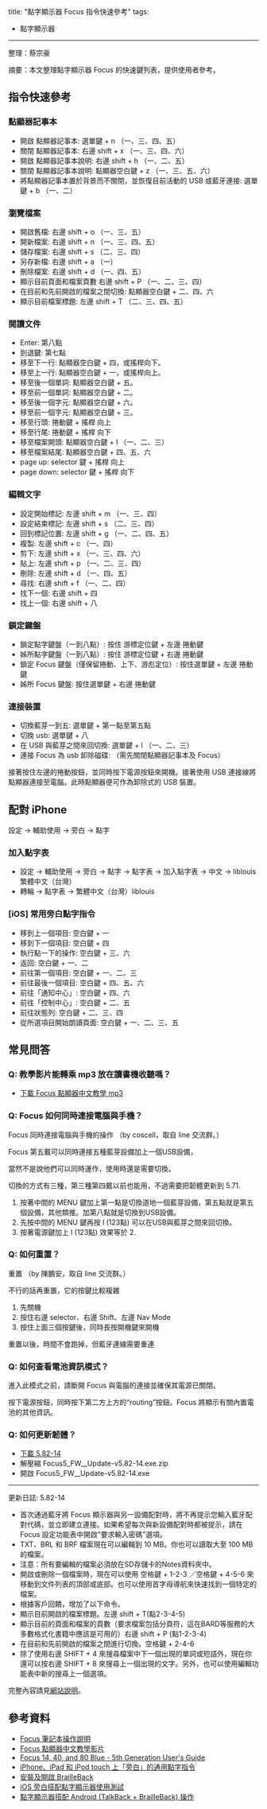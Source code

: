title: "點字顯示器 Focus 指令快速參考"
tags: 
  - 點字顯示器
---

整理：蔡宗豪

摘要：本文整理點字顯示器 Focus 的快速鍵列表，提供使用者參考。

## 指令快速參考
### 點顯器記事本
* 開啟 點顯器記事本: 選單鍵 + n （一、三、四、五）
* 關閉 點顯器記事本: 右邊 shift + x （一、三、四、六）
* 開啟 點顯器記事本說明: 右邊 shift + h （一、二、五）
* 關閉 點顯器記事本說明: 點顯器空白鍵 + z （一、三、五、六）
* 將點顯器記事本置於背景而不關閉，並恢復目前活動的 USB 或藍牙連接: 選單鍵 + b （一、二）

### 瀏覽檔案
* 開啟舊檔: 右邊 shift + o （一、三、五）
* 開新檔案: 右邊 shift + n （一、三、四、五）
* 儲存檔案: 右邊 shift + s （二、三、四）
* 另存新檔: 右邊 shift + a （一）
* 刪除檔案: 右邊 shift + d （一、四、五）
* 顯示目前頁面和檔案頁數 右邊 shift + P （一、二、三、四）
* 在目前和先前開啟的檔案之間切換: 點顯器空白鍵 + 二、四、六
* 顯示目前檔案標題: 左邊 shift + T （二、三、四、五）

### 閱讀文件
* Enter: 第八點
* 到退鍵: 第七點
* 移至下一行: 點顯器空白鍵 + 四，或搖桿向下。
* 移至上一行: 點顯器空白鍵 + 一，或搖桿向上。
* 移至後一個單詞: 點顯器空白鍵 + 五。
* 移至前一個單詞: 點顯器空白鍵 + 二。
* 移至後一個字元: 點顯器空白鍵 + 六。
* 移至前一個字元: 點顯器空白鍵 + 三。
* 移至行頭: 捲動鍵 + 搖桿 向上
* 移至行尾: 捲動鍵 + 搖桿 向下
* 移至檔案開頭: 點顯器空白鍵 + l （一、二、三）
* 移至檔案結尾: 點顯器空白鍵 + 四、五、六
* page up: selector 鍵 + 搖桿 向上
* page down: selector 鍵 + 搖桿 向下

### 編輯文字
* 設定開始標記: 左邊 shift + m （一、三、四）
* 設定結束標記: 左邊 shift + s （二、三、四）
* 回到標記位置: 左邊 shift + g （一、二、四、五）
* 複製: 左邊 shift + c （一、四）
* 剪下: 左邊 shift + x （一、三、四、六）
* 貼上: 左邊 shift + p （一、二、三、四）
* 刪除: 左邊 shift + d （一、四、五）
* 尋找: 右邊 shift + f （一、二、四）
* 找下一個: 右邊 shift + 四
* 找上一個: 右邊 shift + 八

### 鎖定鍵盤

* 鎖定點字鍵盤（一到八點）: 按住 游標定位鍵 + 左邊 捲動鍵
* 姊所點字鍵盤（一到八點）: 按住 游標定位鍵 + 右邊 捲動鍵
* 鎖定 Focus 鍵盤（僅保留捲動、上下、游彪定位）: 按住選單鍵 + 左邊 捲動鍵
* 姊所 Focus 鍵盤: 按住選單鍵 + 右邊 捲動鍵

### 連接裝置
* 切換藍芽一到五: 選單鍵 + 第一點至第五點
* 切換 usb: 選單鍵 + 八
* 在 USB 與藍芽之間來回切換: 選單鍵 + l （一、二、三）
* 連接 Focus 為 usb 卸除磁碟: （需先關閉點顯器記事本及 Focus）

接著按住左邊的捲動按鈕，並同時按下電源按鈕來開機。接著使用 USB 連接線將點顯器連接至電腦。此時點顯器便可作為卸除式的 USB 裝置。


## 配對 iPhone

設定 → 輔助使用 → 旁白 → 點字

### 加入點字表
* 設定 → 輔助使用 → 旁白 → 點字 → 點字表 → 加入點字表 → 中文 → liblouis 繁體中文（台灣）
* 轉輪 → 點字表 → 繁體中文（台灣）liblouis

### [iOS] 常用旁白點字指令

* 移到上一個項目: 空白鍵 + 一
* 移到下一個項目: 空白鍵 + 四
* 執行點一下的操作: 空白鍵 + 三、六
* 返回: 空白鍵 + 一、二
* 前往第一個項目: 空白鍵 + 一、二、三
* 前往最後一個項目: 空白鍵 + 四、五、六
* 前往「通知中心」: 空白鍵 + 四、六
* 前往「控制中心」: 空白鍵 + 二、五
* 前往狀態列: 空白鍵 + 二、三、四
* 從所選項目開始朗讀頁面: 空白鍵 + 一、二、三、五

## 常見問答

### Q: 教學影片能轉乘 mp3 放在讀書機收聽嗎？

* [下載 Focus 點顯器中文教學 mp3](https://drive.google.com/file/d/1s75iJSokJ4LMqrFlIVvlKtBuP_Fz4jwG/view)

### Q: Focus 如何同時連接電腦與手機？

Focus 同時連接電腦與手機的操作 （by coscell，取自 line 交流群。）

Focus 第五戴可以同時連接五種藍芽設備加上一個USB設備，

當然不是說他們可以同時運作，使用時還是需要切換。

切換的方式有三種，第三種第四戴以前也能用，不過需要把韌體更新到 5.71.

1. 按著中間的 MENU 鍵加上第一點是切換道地一個藍芽設備，第五點就是第五個設備，其他類推。加第八點就是切換到USB設備。
2. 先按中間的 MENU 鍵再按 l (123點) 可以在USB與藍芽之間來回切換。
3. 按著電源鍵加上 l (123點) 效果等於 2.

### Q: 如何重置？

重置 （by 陳鵬安，取自 line 交流群。）

不行的話再重置，它的按鍵比較複雜
1. 先關機
2. 按住右邊 selector、右邊 Shift、左邊 Nav Mode
3. 按住上面三個按鍵後，同時長按開機鍵來開機

重置以後，時間不會跑掉，但藍牙連線需要重連

### Q: 如何查看電池資訊模式？

進入此模式之前，請斷開 Focus 與電腦的連接並確保其電源已關閉。

按下電源按鈕，同時按下第二方上方的“routing”按鈕。Focus 將顯示有關內置電池的其他資訊。


### Q: 如何更新韌體？

* [下載 5.82-14](https://Focus.vfo.digital/V/5.82-14-sdfsddf/Focus5_FW__Update-v5.82-14.exe.zip)
* 解壓縮 Focus5_FW__Update-v5.82-14.exe.zip
* 開啟 Focus5_FW__Update-v5.82-14.exe

***

更新日誌: 5.82-14

* 首次通過藍牙將 Focus 顯示器與另一設備配對時，將不再提示您輸入藍牙配對代碼，並立即建立連接。如果希望每次與新設備配對時都被提示，請在 Focus 設定功能表中開啟"要求輸入密碼"選項。
* TXT、BRL 和 BRF 檔案現在可以編輯到 10 MB。你也可以讀取大至 100 MB 的檔案。
* 注意：所有要編輯的檔案必須放在SD存儲卡的Notes資料夾中。
* 開啟或刪除一個檔案時，現在可以使用 空格鍵 + 1-2-3 ／空格鍵 + 4-5-6 來移動到文件列表的頂部或底部。也可以使用首字母導航來快速找到一個特定的檔案。
* 根據客戶回饋，增加了以下命令。
 * 顯示目前開啟的檔案標題。左邊 shift + T(點2-3-4-5)
 * 顯示目前的頁面和檔案的頁數（要求檔案包括分頁符，這在BARD等服務的大多數格式化書籍中應該是可用的）右邊 shift + P (點1-2-3-4)
 * 在目前和先前開啟的檔案之間進行切換。空格鍵 + 2-4-6
* 除了使用右邊 SHIFT + 4 來搜尋檔案中下一個出現的單詞或短語外，現在你還可以按右邊 SHIFT + 8 來搜尋上一個出現的文字。另外，也可以使用編輯功能表中新的搜尋上一個選項。

完整內容請見[網站說明](https://support.freedomscientific.com/Downloads/Focus/Focus5Downloads)。

## 參考資料
* [Focus 筆記本操作說明](https://drive.google.com/file/d/1OU95BL-mOqzRz0IueU6JlyHZyZBbMqGt/view?usp=sharing)
* [Focus 點顯器中文教學影片](https://www.youtube.com/playlist?list=PLiPv9JgH0T5BWIsLy0Nj3cWpUXc0lVj48)
* [Focus 14, 40, and 80 Blue - 5th Generation User's Guide](https://www.freedomscientific.com/Content/Documents/Manuals/Focus/Focus-Blue-Online-Users-Guide.htm)
* [iPhone、iPad 和 iPod touch 上「旁白」的通用點字指令](https://support.apple.com/zh-tw/HT202132)
* [安裝及開啟 BrailleBack](https://support.google.com/accessibility/android/answer/3535226?hl=zh-Hant)
* [iOS 旁白搭配點字顯示器使用測試](https://class.kh.edu.tw/19061/bulletin/msg_view/453)
* [點字顯示器搭配 Android (TalkBack + BrailleBack) 操作](https://class.kh.edu.tw/19061/bulletin/msg_view/492)
